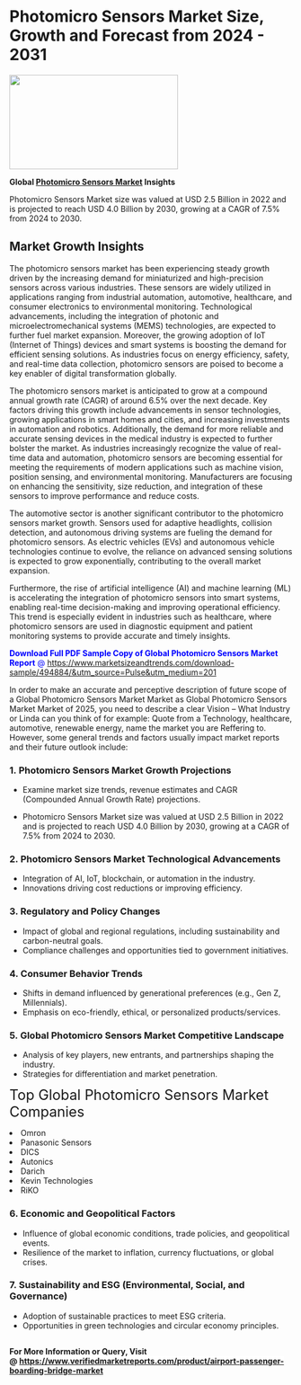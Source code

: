 <H1>Photomicro Sensors Market Size, Growth and Forecast from 2024 - 2031</H1><img class="aligncenter size-medium wp-image-584254" src="https://thirdeyenews.in/wp-content/uploads/2024/09/Global-Market-Research-300x168.jpeg" alt="" width="300" height="168" /><p><strong>Global&nbsp;<a href="https://www.marketsizeandtrends.com/download-sample/494884/&amp;utm_source=Pulse&amp;utm_medium=201">Photomicro Sensors Market</a> Insights</strong></p><p>Photomicro Sensors Market size was valued at USD 2.5 Billion in 2022 and is projected to reach USD 4.0 Billion by 2030, growing at a CAGR of 7.5% from 2024 to 2030.</p><p><h2>Market Growth Insights</h2> <p>The photomicro sensors market has been experiencing steady growth driven by the increasing demand for miniaturized and high-precision sensors across various industries. These sensors are widely utilized in applications ranging from industrial automation, automotive, healthcare, and consumer electronics to environmental monitoring. Technological advancements, including the integration of photonic and microelectromechanical systems (MEMS) technologies, are expected to further fuel market expansion. Moreover, the growing adoption of IoT (Internet of Things) devices and smart systems is boosting the demand for efficient sensing solutions. As industries focus on energy efficiency, safety, and real-time data collection, photomicro sensors are poised to become a key enabler of digital transformation globally.</p> <p><a href="#download" style="text-decoration:none; color:blue;"></a></p> <p>The photomicro sensors market is anticipated to grow at a compound annual growth rate (CAGR) of around 6.5% over the next decade. Key factors driving this growth include advancements in sensor technologies, growing applications in smart homes and cities, and increasing investments in automation and robotics. Additionally, the demand for more reliable and accurate sensing devices in the medical industry is expected to further bolster the market. As industries increasingly recognize the value of real-time data and automation, photomicro sensors are becoming essential for meeting the requirements of modern applications such as machine vision, position sensing, and environmental monitoring. Manufacturers are focusing on enhancing the sensitivity, size reduction, and integration of these sensors to improve performance and reduce costs.</p> <p>The automotive sector is another significant contributor to the photomicro sensors market growth. Sensors used for adaptive headlights, collision detection, and autonomous driving systems are fueling the demand for photomicro sensors. As electric vehicles (EVs) and autonomous vehicle technologies continue to evolve, the reliance on advanced sensing solutions is expected to grow exponentially, contributing to the overall market expansion.</p> <p>Furthermore, the rise of artificial intelligence (AI) and machine learning (ML) is accelerating the integration of photomicro sensors into smart systems, enabling real-time decision-making and improving operational efficiency. This trend is especially evident in industries such as healthcare, where photomicro sensors are used in diagnostic equipment and patient monitoring systems to provide accurate and timely insights.</p> <p><a href="#get-more" style="text-decoration:none; color:blue;"></p><p><span class=""><strong>Download Full PDF Sample Copy of Global Photomicro Sensors Market Report</strong> @ <a href="https://www.marketsizeandtrends.com/download-sample/494884/&amp;utm_source=Pulse&amp;utm_medium=201" target="_blank">https://www.marketsizeandtrends.com/download-sample/494884/&amp;utm_source=Pulse&amp;utm_medium=201</a></span></p><p>In order to make an accurate and perceptive description of future scope of a Global&nbsp;Photomicro Sensors Market Market as Global&nbsp;Photomicro Sensors Market Market of 2025, you need to describe a clear Vision &ndash; What Industry or Linda can you think of for example: Quote from a Technology, healthcare, automotive, renewable energy, name the market you are Reffering to. However, some general trends and factors usually impact market reports and their future outlook include:</p><h3>1.&nbsp;<strong>Photomicro Sensors Market Growth Projections</strong></h3><ul><li>Examine market size trends, revenue estimates and CAGR (Compounded Annual Growth Rate) projections.</li><li><p>Photomicro Sensors Market size was valued at USD 2.5 Billion in 2022 and is projected to reach USD 4.0 Billion by 2030, growing at a CAGR of 7.5% from 2024 to 2030.</p></li></ul><h3>2.&nbsp;<strong>Photomicro Sensors Market Technological Advancements</strong></h3><ul><li>Integration of AI, IoT, blockchain, or automation in the industry.</li><li>Innovations driving cost reductions or improving efficiency.</li></ul><h3>3.&nbsp;<strong>Regulatory and Policy Changes</strong></h3><ul><li>Impact of global and regional regulations, including sustainability and carbon-neutral goals.</li><li>Compliance challenges and opportunities tied to government initiatives.</li></ul><h3>4.&nbsp;<strong>Consumer Behavior Trends</strong></h3><ul><li>Shifts in demand influenced by generational preferences (e.g., Gen Z, Millennials).</li><li>Emphasis on eco-friendly, ethical, or personalized products/services.</li></ul><h3>5.&nbsp;<strong>Global Photomicro Sensors Market Competitive Landscape</strong></h3><ul><li>Analysis of key players, new entrants, and partnerships shaping the industry.</li><li>Strategies for differentiation and market penetration.</li></ul><p data-pm-slice="1 1 []"><span style="color: inherit; font-family: inherit; font-size: 25px;">Top Global Photomicro Sensors Market Companies</span></p><div class="" data-test-id=""><p><li>Omron</li><li> Panasonic Sensors</li><li> DICS</li><li> Autonics</li><li> Darich</li><li> Kevin Technologies</li><li> RiKO</li></p></div><h3>6.&nbsp;<strong>Economic and Geopolitical Factors</strong></h3><ul><li>Influence of global economic conditions, trade policies, and geopolitical events.</li><li>Resilience of the market to inflation, currency fluctuations, or global crises.</li></ul><h3>7.&nbsp;<strong>Sustainability and ESG (Environmental, Social, and Governance)</strong></h3><ul><li>Adoption of sustainable practices to meet ESG criteria.</li><li>Opportunities in green technologies and circular economy principles.</li></ul><h2><strong style="font-size: 14px;">For More Information or Query, Visit @&nbsp;</strong><a style="background-color: #ffffff; font-size: 14px;" href="https://www.marketsizeandtrends.com/report/photomicro-sensors-market/" target="_blank">https://www.verifiedmarketreports.com/product/airport-passenger-boarding-bridge-market</a></h2>
